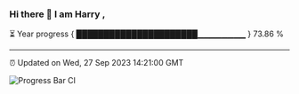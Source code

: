 ### Hi there 👋 I am Harry , 

⏳ Year progress { ██████████████████████▁▁▁▁▁▁▁▁ } 73.86 %

---

⏰ Updated on Wed, 27 Sep 2023 14:21:00 GMT

![Progress Bar CI](https://github.com/duykhang68/duykhang68/workflows/Progress%20Bar%20CI/badge.svg)
